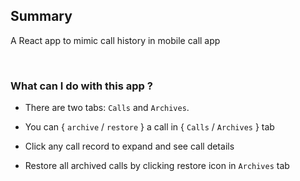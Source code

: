 ## Summary

A React app to mimic call history in mobile call app

<br />

### What can I do with this app ?
- There are two tabs: `Calls` and `Archives`.

- You can { `archive` / `restore` } a call in { `Calls` / `Archives` } tab

- Click any call record to expand and see call details

- Restore all archived calls by clicking restore icon in `Archives` tab


